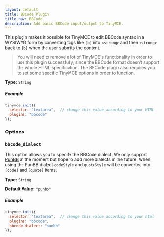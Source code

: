 ```yaml
---
layout: default
title: BBCode Plugin
title_nav: BBCode
description: Add basic BBCode input/output to TinyMCE.
---
```


This plugin makes it possible for TinyMCE to edit BBCode syntax in a WYSIWYG form by converting tags like `[b]` into `<strong>` and then `<strong>` back to `[b]` when the user submits the content.

> You will need to remove a lot of TinyMCE's functionality in order to use this plugin successfully, since the BBCode format doesn't support the whole HTML specification. The BBCode plugin also requires you to set some specific TinyMCE options in order to function.

**Type:** `String`

##### Example

```js
tinymce.init({
  selector: "textarea",  // change this value according to your HTML
  plugins: "bbcode"
});
```

### Options

### `bbcode_dialect`

This option allows you to specify the BBCode dialect. We only support [PunBB](http://punbb.informer.com/) at the moment but hope to add more dialects in the future. When using the PunBB dialect `codeStyle` and `quoteStyle` will be converted into `[code]` and `[quote]` items.

**Type:** `String`

**Default Value:** `"punbb"`

##### Example

```js
tinymce.init({
  selector: "textarea",  // change this value according to your html
  plugins: "bbcode",
  bbcode_dialect: "punbb"
});
```
